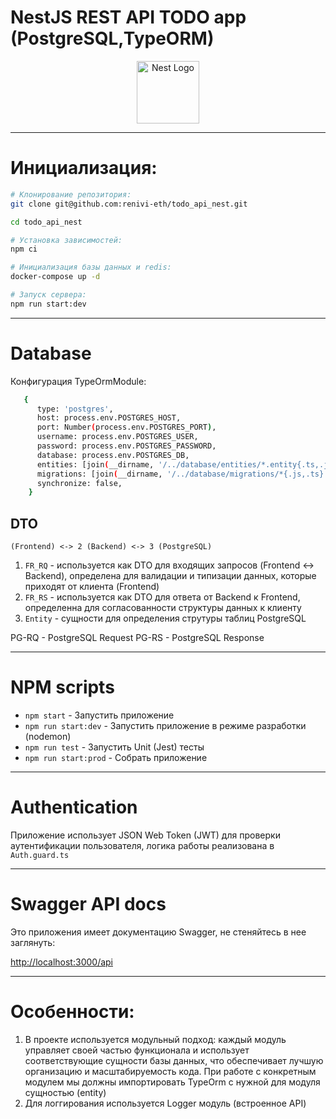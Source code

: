 # NestJS REST API TODO app (PostgreSQL,TypeORM)

<div align="center">
  <img src="https://nestjs.com/img/logo-small.svg" alt="Nest Logo" width="100" height="100">
</div>

---

# Инициализация:

```bash
# Клонирование репозитория:
git clone git@github.com:renivi-eth/todo_api_nest.git

cd todo_api_nest

# Установка зависимостей:
npm ci

# Инициализация базы данных и redis:
docker-compose up -d

# Запуск сервера:
npm run start:dev
```

---

# Database

Конфигурация TypeOrmModule:

```bash
   {
      type: 'postgres',
      host: process.env.POSTGRES_HOST,
      port: Number(process.env.POSTGRES_PORT),
      username: process.env.POSTGRES_USER,
      password: process.env.POSTGRES_PASSWORD,
      database: process.env.POSTGRES_DB,
      entities: [join(__dirname, '/../database/entities/*.entity{.ts,.js}')],
      migrations: [join(__dirname, '/../database/migrations/*{.js,.ts}')],
      synchronize: false,
    }
```

## DTO

`(Frontend) <-> 2 (Backend) <-> 3 (PostgreSQL)`

1. `FR_RQ` - используется как DTO для входящих запросов (Frontend <-> Backend), определена для валидации и типизации данных, которые приходят от клиента (Frontend)
2. `FR_RS` - используется как DTO для ответа от Backend к Frontend, определенна для согласованности структуры данных к клиенту
3. `Entity` - сущности для определения струтуры таблиц PostgreSQL

PG-RQ - PostgreSQL Request
PG-RS - PostgreSQL Response

---

# NPM scripts

- `npm start` - Запустить приложение
- `npm run start:dev` - Запустить приложение в режиме разработки (nodemon)
- `npm run test` - Запустить Unit (Jest) тесты
- `npm run start:prod` - Cобрать приложение

---

# Authentication

Приложение использует JSON Web Token (JWT) для проверки аутентификации пользователя, логика работы реализована в `Auth.guard.ts`

---

# Swagger API docs

Это приложения имеет документацию Swagger, не стеняйтесь в нее заглянуть:

[http://localhost:3000/api](http://localhost:3000/api)

---

# Особенности:

1. В проекте используется модульный подход: каждый модуль управляет своей частью функционала и использует соответствующие сущности базы данных, что обеспечивает лучшую организацию и масштабируемость кода. При работе с конкретным модулем мы должны импортировать TypeOrm с нужной для модуля сущностью (entity)
2. Для логгирования используется Logger модуль (встроенное API)
